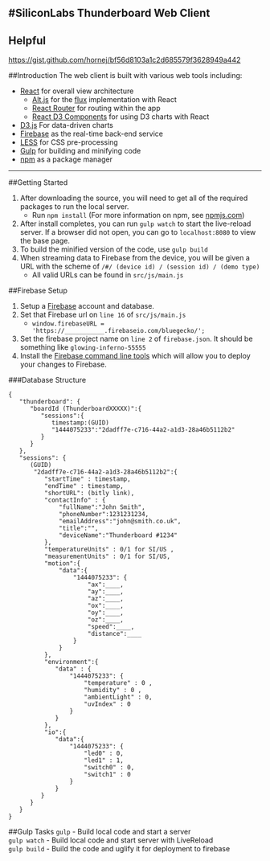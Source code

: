 #SiliconLabs Thunderboard Web Client
---

## Helpful
https://gist.github.com/hornej/bf56d8103a1c2d685579f3628949a442

##Introduction
The web client is built with various web tools including:

- [React](https://facebook.github.io/react/) for overall view architecture
	- [Alt.js](http://alt.js.org/) for the [flux](https://facebook.github.io/flux/) implementation with React
	- [React Router](https://github.com/rackt/react-router) for routing within the app
	- [React D3 Components](https://github.com/codesuki/react-d3-components) for using D3 charts with React
- [D3.js](http://d3js.org/) For data-driven charts
- [Firebase](https://www.firebase.com/) as the real-time back-end service
- [LESS](http://lesscss.org/) for CSS pre-processing
- [Gulp](http://gulpjs.com/) for building and minifying code
- [npm](https://www.npmjs.com/) as a package manager

---

##Getting Started
1. After downloading the source, you will need to get all of the required packages to run the local server. 
	- Run `npm install` (For more information on npm, see [npmjs.com](https://www.npmjs.com/))
2. After install completes, you can run `gulp watch` to start the live-reload server. If a browser did not open, you can go to `localhost:8080` to view the base page. 
3. To build the minified version of the code, use `gulp build`
4. When streaming data to Firebase from the device, you will be given a URL with the scheme of `/#/ (device id) / (session id) / (demo type)`
	- All valid URLs can be found in `src/js/main.js`
	
##Firebase Setup
1. Setup a [Firebase](https://www.firebase.com/) account and database.
2. Set that Firebase url on `line 16` of `src/js/main.js`
	- `window.firebaseURL = 'https://___________.firebaseio.com/bluegecko/';`
3. Set the firebase project name on `line 2` of `firebase.json`. It should be something like `glowing-inferno-55555`
4. Install the [Firebase command line tools](https://www.firebase.com/docs/hosting/command-line-tool.html) which will allow you to deploy your changes to Firebase.

###Database Structure

    {
       "thunderboard": {
          "boardId (ThunderboardXXXXX)":{
             "sessions":{
                timestamp:(GUID)
                "1444075233":"2dadff7e-c716-44a2-a1d3-28a46b5112b2"
             }
          }
       },
       "sessions": {
          (GUID)
           "2dadff7e-c716-44a2-a1d3-28a46b5112b2":{
              "startTime" : timestamp,
              "endTime" : timestamp,
              "shortURL": (bitly link),
              "contactInfo" : {
                  "fullName":"John Smith",
                  "phoneNumber":1231231234,
                  "emailAddress":"john@smith.co.uk",
                  "title":"",
                  "deviceName":"Thunderboard #1234"
              },
              "temperatureUnits" : 0/1 for SI/US ,
              "measurementUnits" : 0/1 for SI/US,
              "motion":{
                  "data":{
                      "1444075233": {
                          "ax":____,
                          "ay":____,
                          "az":____,
                          "ox":____,
                          "oy":____,
                          "oz":____,
                          "speed":____,
                          "distance":____
                      }
                  }
              },
              "environment":{
                 "data" : { 
                     "1444075233": { 
                         "temperature" : 0 ,
                         "humidity" : 0 ,
                         "ambientLight" : 0,
                         "uvIndex" : 0
                     }
                 }
              },
              "io":{
                 "data":{
                     "1444075233": { 
                         "led0" : 0, 
                         "led1" : 1, 
                         "switch0" : 0, 
                         "switch1" : 0  
                     }
                 }
             }
          }
       }
    }


##Gulp Tasks
`gulp` - Build local code and start a server  
`gulp watch` - Build local code and start server with LiveReload  
`gulp build` - Build the code and uglify it for deployment to firebase